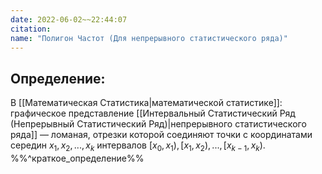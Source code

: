 ```yaml
---
date: 2022-06-02~~22:44:07
citation: 
name: "Полигон Частот (Для непрерывного статистического ряда)"
---
```

## Определение:
В [[Математическая Статистика|математической статистике]]: графическое представление [[Интервальный Статистический Ряд (Непрерывный Статистический Ряд)|непрерывного статистического ряда]] — ломаная, отрезки которой соединяют точки с координатами середин $x_1,x_2,...,x_k$ интервалов $[x_0,x_1),[x_1,x_2),...,[x_{k-1},x_k)$.
%%^краткое_определение%%